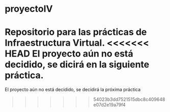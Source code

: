 ﻿# proyectoIV

Repositorio para las prácticas de Infraestructura Virtual.
<<<<<<< HEAD
El proyecto aún no está decidido, se dicirá en la siguiente práctica.
=======
El proyecto aún no está decidido, se decidirá la próxima práctica
>>>>>>> 54023b3dd7521515dbc8c409648e07d2e19a79f4
